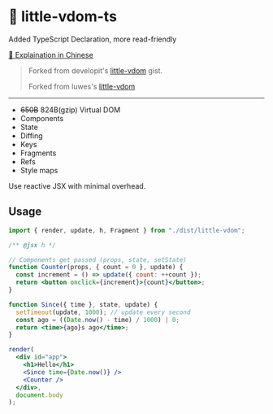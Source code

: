 # 🍼 little-vdom-ts

Added TypeScript Declaration, more read-friendly

[👷 Explaination in Chinese](./EXPLAINATION-CN.md)

> Forked from developit's [little-vdom](https://gist.github.com/developit/2038b141b31287faa663f410b6649a87) gist.
>
> Forked from luwes's [little-vdom](https://github.com/luwes/little-vdom)

---

- ~~650B~~ 824B(gzip) Virtual DOM
- Components
- State
- Diffing
- Keys
- Fragments
- Refs
- Style maps

Use reactive JSX with minimal overhead.

## Usage

```jsx
import { render, update, h, Fragment } from "./dist/little-vdom";

/** @jsx h */

// Components get passed (props, state, setState)
function Counter(props, { count = 0 }, update) {
  const increment = () => update({ count: ++count });
  return <button onclick={increment}>{count}</button>;
}

function Since({ time }, state, update) {
  setTimeout(update, 1000); // update every second
  const ago = ((Date.now() - time) / 1000) | 0;
  return <time>{ago}s ago</time>;
}

render(
  <div id="app">
    <h1>Hello</h1>
    <Since time={Date.now()} />
    <Counter />
  </div>,
  document.body
);
```
